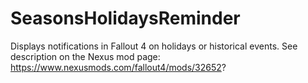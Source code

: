 # SeasonsHolidaysReminder

Displays notifications in Fallout 4 on holidays or historical events. See description on the Nexus mod page: https://www.nexusmods.com/fallout4/mods/32652?

